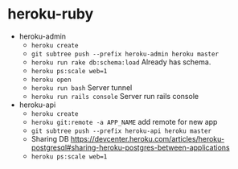 # heroku-ruby
- heroku-admin
	-  `heroku create`
	-  `git subtree push --prefix heroku-admin heroku master`
	-  `heroku run rake db:schema:load` Already has schema.
	-  `heroku ps:scale web=1`
	-  `heroku open`
	-  `heroku run bash` Server tunnel
	-  `heroku run rails console` Server run rails console
- heroku-api
	-  `heroku create`
	-  `heroku git:remote -a APP_NAME` add remote for new app
 	-  `git subtree push --prefix heroku-api heroku master`
	-  Sharing DB https://devcenter.heroku.com/articles/heroku-postgresql#sharing-heroku-postgres-between-applications
	- `heroku ps:scale web=1`